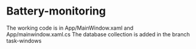 # Battery-monitoring

The working code is in App/MainWindow.xaml and App/mainwindow.xaml.cs
The database collection is added in the branch task-windows
